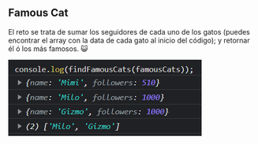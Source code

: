 ## Famous Cat

El reto se trata de sumar los seguidores de cada uno de los gatos (puedes encontrar el array con la data de cada gato al inicio del código); y retornar él ó los más famosos. 😺

![Esta es una imagen de ejemplo](resultado.png)
